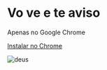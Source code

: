 # Vo ve e te aviso

Apenas no Google Chrome

[Instalar no Chrome](https://chrome.google.com/webstore/detail/vo-ve-e-te-aviso/aninheofefnibaegpnkmhlhkhjhcdnfp?utm_source=chrome-ntp-icon&authuser=1)

![deus](https://imgur.com/ksJO1OD.png)

